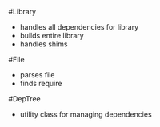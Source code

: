 #Library
- handles all dependencies for library
- builds entire library
- handles shims

#File
- parses file
- finds require

#DepTree
- utility class for managing dependencies
